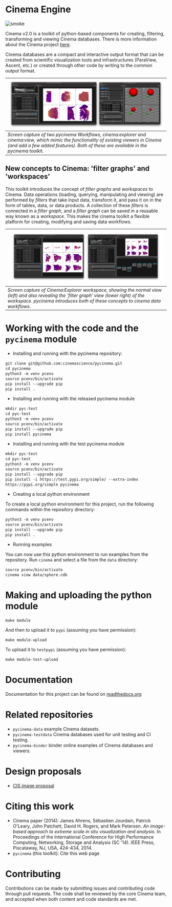 # Cinema Engine
![smoke](https://github.com/cinemascience/pycinema/actions/workflows/RenderTest.yml/badge.svg)

Cinema v2.0 is a toolkit of python-based components for creating, filtering, transforming and viewing Cinema databases. There is more information about the Cinema project [here](https://cinemascience.github.io).

Cinema databases are a compact and interactive output format that can be created from scientific visualization tools and infrastructures (ParaView, Ascent, etc.) or created through other code by writing to the common output format. 

|![workflow](doc/img/python-gui.png)|
| ---- |
|*Screen capture of two pycinema Workflows, cinema:explorer and cinema:view, which mimic the functionality of existing viewers in Cinema (and add a few added features). Both of these are available in the pycinema toolkit.*|

## New concepts to Cinema: 'filter graphs' and 'workspaces'

This toolkit introduces the concept of *filter graphs* and *workspaces* to Cinema. Data operations (loading, querying, manipulating and viewing) are performed by *filters* that take input data, transform it, and pass it on in the form of tables, data, or data products. A collection of these *filters* is connected in a *filter graph*, and a *filter graph* can be saved in a reusable way known as a *workspace*. This makes the cinema toolkit a flexible platform for creating, modifying and saving data workflows.

|![workflow](doc/img/explorer-with-filtergraph.png)|
| ---- |
|*Screen capture of Cinema:Explorer workspace, showing the normal view (left) and also revealing the 'filter graph' view (lower right) of the workspace. pycinema introduces both of these concepts to cinema data workflows.*|

# Working with the code and the `pycinema` module

- Installing and running with the pycinema repository:

```
git clone git@github.com:cinemascience/pycinema.git
cd pycinema
python3 -m venv pcenv
source pcenv/bin/activate
pip install --upgrade pip
pip install . 
```

- Installing and running with the released pycinema module

```
mkdir pyc-test
cd pyc-test
python3 -m venv pcenv
source pcenv/bin/activate
pip install --upgrade pip
pip install pycinema 
```

- Installing and running with the test pycinema module

```
mkdir pyc-test
cd pyc-test
python3 -m venv pcenv
source pcenv/bin/activate
pip install --upgrade pip
pip install -i https://test.pypi.org/simple/ --extra-index https://pypi.org/simple pycinema
```

- Creating a local python environment

To create a local python environment for this project, run the following commands within the repository directory:
```
python3 -m venv pcenv
source pcenv/bin/activate
pip install --upgrade pip
pip install .
```

- Running examples

You can now use this python environment to run examples from the repository. Run `cinema` and select a file from the `data` directory:

```
source pcenv/bin/activate
cinema view data/sphere.cdb
```

# Making and uploading the python module

```
make module
``` 

And then to upload it to `pypi` (assuming you have permission):

```
make module-upload
```

To upload it to `testpypi` (assuming you have permission):

```
make module-test-upload
```

# Documentation

Documentation for this project can be found on [readthedocs.org](https://pycinema.readthedocs.org)

# Related repositories

- ```pycinema-data``` example Cinema datasets.
- ```pycinema-testdata``` Cinema databases used for unit testing and CI testing.
- ```pycinema-binder``` binder online examples of Cinema databases and viewers. 

# Design proposals

- [CIS image proposal](doc/cis_proposal.md)

# Citing this work

- Cinema paper (2014): James Ahrens, Sébastien Jourdain, Patrick O'Leary, John Patchett, David H. Rogers, and Mark Petersen. *An image-based approach to extreme scale in situ visualization and analysis*. In Proceedings of the International Conference for High Performance Computing, Networking, Storage and Analysis (SC '14). IEEE Press, Piscataway, NJ, USA, 424-434, 2014. 
- ```pycinema``` (this toolkit): Cite this web page

# Contributing

Contributions can be made by submitting issues and contributing code through pull requests. The code shall be reviewed by the core Cinema team, and accepted when both content and code standards are met.

